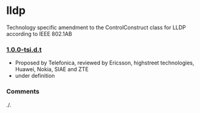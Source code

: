 # lldp
Technology specific amendment to the ControlConstruct class for LLDP according to IEEE 802.1AB

### [1.0.0-tsi.d.t](../../tree/tsp)
- Proposed by Telefonica, reviewed by Ericsson, highstreet technologies, Huawei, Nokia, SIAE and ZTE
- under definition

### Comments
./.
